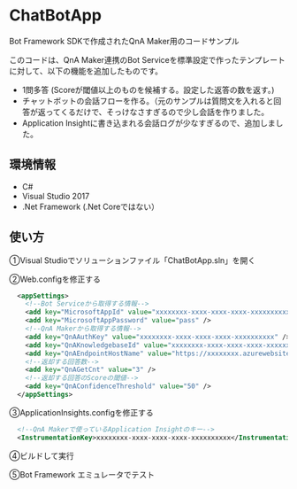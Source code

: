 # ChatBotApp
Bot Framework SDKで作成されたQnA Maker用のコードサンプル

このコードは、QnA Maker連携のBot Serviceを標準設定で作ったテンプレートに対して、以下の機能を追加したものです。

- 1問多答 (Scoreが閾値以上のものを候補する。設定した返答の数を返す。)
- チャットボットの会話フローを作る。（元のサンプルは質問文を入れると回答が返ってくるだけで、そっけなさすぎるので少し会話を作りました。
- Application Insightに書き込まれる会話ログが少なすぎるので、追加しました。

## 環境情報
- C#
- Visual Studio 2017
- .Net Framework (.Net Coreではない）

## 使い方

①Visual Studioでソリューションファイル「ChatBotApp.sln」を開く

②Web.configを修正する

~~~xml
  <appSettings>
    <!--Bot Serviceから取得する情報-->
    <add key="MicrosoftAppId" value="xxxxxxxx-xxxx-xxxx-xxxx-xxxxxxxxxx" />
    <add key="MicrosoftAppPassword" value="pass" />
    <!--QnA Makerから取得する情報-->
    <add key="QnAAuthKey" value="xxxxxxxx-xxxx-xxxx-xxxx-xxxxxxxxxx" />
    <add key="QnAKnowledgebaseId" value="xxxxxxxx-xxxx-xxxx-xxxx-xxxxxxxxxx" />
    <add key="QnAEndpointHostName" value="https://xxxxxxxx.azurewebsites.net/qnamaker" />
    <!--返却する回答数-->
    <add key="QnAGetCnt" value="3" />
    <!--返却する回答のScoreの閾値-->
    <add key="QnAConfidenceThreshold" value="50" />
  </appSettings>
~~~

③ApplicationInsights.configを修正する
~~~xml
  <!--QnA Makerで使っているApplication Insightのキー-->
  <InstrumentationKey>xxxxxxxx-xxxx-xxxx-xxxx-xxxxxxxxxx</InstrumentationKey>
~~~

④ビルドして実行

⑤Bot Framework エミュレータでテスト

